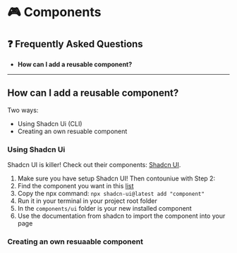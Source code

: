 # 🎮 Components

## ❓ Frequently Asked Questions

- **How can I add a reusable component?**

---

## How can I add a reusable component?

Two ways:

- Using Shadcn Ui (CLI)
- Creating an own resuable component

### Using Shadcn Ui

Shadcn UI is killer! Check out their components: [Shadcn UI](https://ui.shadcn.com/docs/components/accordion).

1. Make sure you have setup Shadcn UI! Then contouniue with Step 2:
2. Find the component you want in this [list](https://ui.shadcn.com/docs/components/accordion)
3. Copy the npx command: `npx shadcn-ui@latest add "component"`
4. Run it in your terminal in your project root folder
5. In the `components/ui` folder is your new installed component
6. Use the documentation from shadcn to import the component into your page

### Creating an own resuaable component
